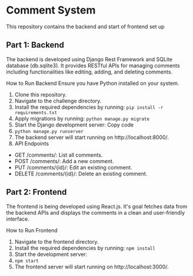 # Comment System
This repository contains the backend and start of frontend set up

## Part 1: Backend
The backend is developed using Django Rest Framework and SQLite database (db.sqlite3). It provides RESTful APIs for managing comments including functionalities like editing, adding, and deleting comments.

How to Run Backend
Ensure you have Python installed on your system.
1. Clone this repository.
2. Navigate to the challenge directory.
3. Install the required dependencies by running:
  `pip install -r requirements.txt`
4. Apply migrations by running: `python manage.py migrate`
5. Start the Django development server:
Copy code
6. `python manage.py runserver`
7. The backend server will start running on http://localhost:8000/.
8. API Endpoints
 - GET /comments/: List all comments.
 - POST /comments/: Add a new comment.
 - PUT /comments/{id}/: Edit an existing comment.
 - DELETE /comments/{id}/: Delete an existing comment.

## Part 2: Frontend
The frontend is being developed using React.js. It's goal fetches data from the backend APIs and displays the comments in a clean and user-friendly interface.

How to Run Frontend
1. Navigate to the frontend directory.
2. Install the required dependencies by running: `npm install`
3. Start the development server:
4. `npm start`
5. The frontend server will start running on http://localhost:3000/.
